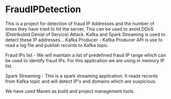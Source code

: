 # FraudIPDetection
This is a project for detection of fraud IP Addresses and the number of times they have tried to hit the server, This can be used to avoid DDoS (Distributed Denial of Service) Attack. Kafka and Spark Streaming is used to detect these IP addresses...
Kafka Producer - Kafka Producer API is use to read a log file and publish records to Kafka topic.

Fraud IPs list - We will maintain a list of predefined fraud IP range which can be used to identify fraud IPs. For this application we are using in memory IP list.

Spark Streaming - This is a spark streaming application. It reads records from Kafka topic and will detect IP's and domains which are suspicious.

We have used Maven as build and project management tools. 
